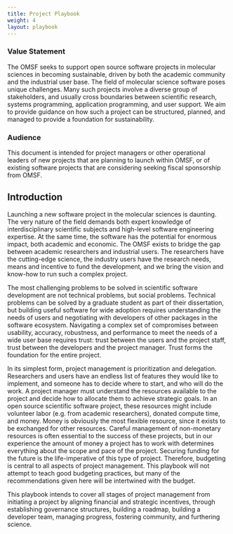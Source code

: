 ```yaml
---
title: Project Playbook
weight: 4
layout: playbook
---
```


### Value Statement

The OMSF seeks to support open source software projects in molecular sciences in becoming sustainable, driven by both the academic community and the industrial user base. The field of molecular science software poses unique challenges. Many such projects involve a diverse group of stakeholders, and usually cross boundaries between scientific research, systems programming, application programming, and user support. We aim to provide guidance on how such a project can be structured, planned, and managed to provide a foundation for sustainability.

### Audience 

This document is intended for project managers or other operational leaders of new projects that are planning to launch within OMSF, or of existing software projects that are considering seeking fiscal sponsorship from OMSF.

## Introduction

Launching a new software project in the molecular sciences is daunting. The very nature of the field demands both expert knowledge of interdisciplinary scientific subjects and high-level software engineering expertise. At the same time, the software has the potential for enormous impact, both academic and economic. The OMSF exists to bridge the gap between academic researchers and industrial users. The researchers have the cutting-edge science, the industry users have the research needs, means and incentive to fund the development, and we bring the vision and know-how to run such a complex project.

The most challenging problems to be solved in scientific software development are not technical problems, but social problems. Technical problems can be solved by a graduate student as part of their dissertation, but building useful software for wide adoption requires understanding the needs of users and negotiating with developers of other packages in the software ecosystem. Navigating a complex set of compromises between usability, accuracy, robustness, and performance to meet the needs of a wide user base requires trust: trust between the users and the project staff, trust between the developers and the project manager. Trust forms the foundation for the entire project.

In its simplest form, project management is prioritization and delegation. Researchers and users have an endless list of features they would like to implement, and someone has to decide where to start, and who will do the work. A project manager must understand the resources available to the project and decide how to allocate them to achieve strategic goals. In an open source scientific software project, these resources might include volunteer labor (e.g. from academic researchers), donated compute time, and money. Money is obviously the most flexible resource, since it exists to be exchanged for other resources. Careful management of non-monetary resources is often essential to the success of these projects, but in our experience the amount of money a project has to work with determines everything about the scope and pace of the project. Securing funding for the future is the life-imperative of this type of project. Therefore, budgeting is central to all aspects of project management. This playbook will not attempt to teach good budgeting practices, but many of the recommendations given here will be intertwined with the budget. 

This playbook intends to cover all stages of project management from initiating a project by aligning financial and strategic incentives, through establishing governance structures, building a roadmap, building a developer team, managing progress, fostering community, and furthering science.
